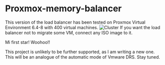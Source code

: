 # Proxmox-memory-balancer

This version of the load balancer has been tested on Proxmox Virtual Environment 6.4-8 with 400 virtual machines.
![Cluster](https://user-images.githubusercontent.com/88323643/133434146-c1a8f863-4bbb-4c42-a467-0b023bb729ce.PNG)
If you want the load balancer not to migrate some VM, connect any ISO image to it.

Mi first star! Woohoo!!

This project is unlikely to be further supported, as I am writing a new one. This will be an analogue of the automatic mode of Vmware DRS.
Stay tuned.
